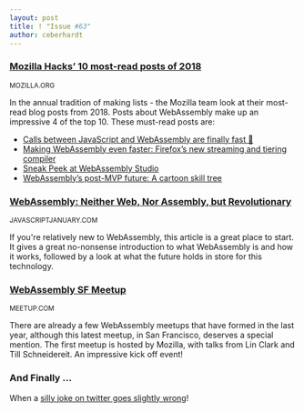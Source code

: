 ```yaml
---
layout: post
title: ! "Issue #63"
author: ceberhardt
---
```


### [Mozilla Hacks’ 10 most-read posts of 2018](https://hacks.mozilla.org/2018/12/mozilla-hacks-10-most-read-posts-of-2018/)

<small>MOZILLA.ORG</small>

In the annual tradition of making lists - the Mozilla team look at their most-read blog posts from 2018. Posts about WebAssembly make up an impressive 4 of the top 10. These must-read posts are:

- [Calls between JavaScript and WebAssembly are finally fast 🎉](https://hacks.mozilla.org/2018/10/calls-between-javascript-and-webassembly-are-finally-fast-%F0%9F%8E%89/)
- [Making WebAssembly even faster: Firefox’s new streaming and tiering compiler](https://hacks.mozilla.org/2018/01/making-webassembly-even-faster-firefoxs-new-streaming-and-tiering-compiler/)
- [Sneak Peek at WebAssembly Studio](https://hacks.mozilla.org/2018/04/sneak-peek-at-webassembly-studio/)
- [WebAssembly’s post-MVP future: A cartoon skill tree](https://hacks.mozilla.org/2018/10/webassemblys-post-mvp-future/)

### [WebAssembly: Neither Web, Nor Assembly, but Revolutionary](https://www.javascriptjanuary.com/blog/webassembly-neither-web-nor-assembly-but-revolutionary)

<small>JAVASCRIPTJANUARY.COM</small>

If you're relatively new to WebAssembly, this article is a great place to start. It gives a great no-nonsense introduction to what WebAssembly is and how it works, followed by a look at what the future holds in store for this technology.

### [WebAssembly SF Meetup](https://www.meetup.com/wasmsf/events/257611153/)

<small>MEETUP.COM</small>

There are already a few WebAssembly meetups that have formed in the last year, although this latest meetup, in San Francisco, deserves a special mention. The first meetup is hosted by Mozilla, with talks from Lin Clark and Till Schneidereit. An impressive kick off event!

### And Finally ...

When a [silly joke on twitter goes slightly wrong](https://twitter.com/WasmWeekly/status/1080517999063371776)!
